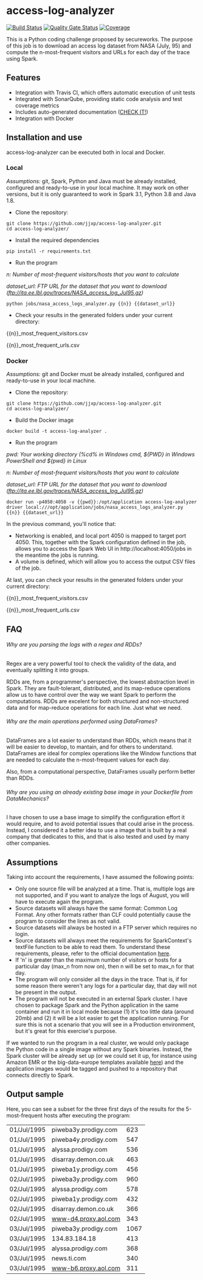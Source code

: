 # access-log-analyzer
[![Build Status](https://app.travis-ci.com/jjxp/access-log-analyzer.svg?token=TkxJzcxKuz9yBNXCfFKU&branch=develop_unit_tests)](https://app.travis-ci.com/jjxp/access-log-analyzer)
[![Quality Gate Status](https://sonarcloud.io/api/project_badges/measure?project=jjxp_access-log-analyzer&metric=alert_status)](https://sonarcloud.io/dashboard?id=jjxp_access-log-analyzer)
[![Coverage](https://sonarcloud.io/api/project_badges/measure?project=jjxp_access-log-analyzer&metric=coverage)](https://sonarcloud.io/dashboard?id=jjxp_access-log-analyzer)

This is a Python coding challenge proposed by secureworks.
The purpose of this job is to download an access log dataset from NASA (July, 95) and compute the n-most-frequent visitors and URLs for each day of the trace using Spark.

## Features
- Integration with Travis CI, which offers automatic execution of unit tests
- Integrated with SonarQube, providing static code analysis and test coverage metrics
- Includes auto-generated documentation ([CHECK IT!]( https://htmlpreview.github.io/?https://github.com/jjxp/access-log-analyzer/blob/main/docs/jobs/nasa_access_logs_analyzer.html))
- Integration with Docker

## Installation and use
access-log-analyzer can be executed both in local and Docker.
### Local
*Assumptions:* git, Spark, Python and Java must be already installed, configured and ready-to-use in your local machine.
It may work on other versions, but it is only guaranteed to work in Spark 3.1, Python 3.8 and Java 1.8.

- Clone the repository:
```
git clone https://github.com/jjxp/access-log-analyzer.git
cd access-log-analyzer/
```

- Install the required dependencies
```
pip install -r requirements.txt
```

- Run the program

_n: Number of most-frequent visitors/hosts that you want to calculate_

_dataset_url: FTP URL for the dataset that you want to download (ftp://ita.ee.lbl.gov/traces/NASA_access_log_Jul95.gz)_
```
python jobs/nasa_access_logs_analyzer.py {{n}} {{dataset_url}}
```

- Check your results in the generated folders under your current directory:

{{n}}\_most\_frequent_visitors.csv

{{n}}\_most\_frequent_urls.csv

### Docker
*Assumptions:* git and Docker must be already installed, configured and ready-to-use in your local machine.

- Clone the repository:
```
git clone https://github.com/jjxp/access-log-analyzer.git
cd access-log-analyzer/
```

- Build the Docker image
```
docker build -t access-log-analyzer .
```

- Run the program

_pwd: Your working directory (%cd% in Windows cmd, ${PWD} in Windows PowerShell and ${pwd} in Linux_

_n: Number of most-frequent visitors/hosts that you want to calculate_

_dataset_url: FTP URL for the dataset that you want to download (ftp://ita.ee.lbl.gov/traces/NASA_access_log_Jul95.gz)_
```
docker run -p4050:4050 -v {{pwd}}:/opt/application access-log-analyzer driver local:///opt/application/jobs/nasa_access_logs_analyzer.py {{n}} {{dataset_url}}
```
In the previous command, you'll notice that:
- Networking is enabled, and local port 4050 is mapped to target port 4050. This, together with the Spark configuration defined in the job, allows you to access the Spark Web UI in http://localhost:4050/jobs in the meantime the jobs is running.
- A volume is defined, which will allow you to access the output CSV files of the job.

At last, you can check your results in the generated folders under your current directory:

{{n}}\_most\_frequent_visitors.csv

{{n}}\_most\_frequent_urls.csv

## FAQ

###### Why are you parsing the logs with a regex and RDDs?
Regex are a very powerful tool to check the validity of the data, and eventually splitting it into groups.

RDDs are, from a programmer's perspective, the lowest abstraction level in Spark. They are fault-tolerant, distributed, and its map-reduce operations allow us to have control over the way we want Spark to perform the computations. RDDs are excelent for both structured and non-structured data and for map-reduce operations for each line. Just what we need.

###### Why are the main operations performed using DataFrames?
DataFrames are a lot easier to understand than RDDs, which means that it will be easier to develop, to mantain, and for others to understand. DataFrames are ideal for complex operations like the Window functions that are needed to calculate the n-most-frequent values for each day.

Also, from a computational perspective, DataFrames usually perform better than RDDs.

###### Why are you using an already existing base image in your Dockerfile from DataMechanics?
I have chosen to use a base image to simplify the configuration effort it would require, and to avoid potential issues that could arise in the process.
Instead, I considered it a better idea to use a image that is built by a real company that dedicates to this, and that is also tested and used by many other companies.

## Assumptions

Taking into account the requirements, I have assumed the following points:

- Only one source file will be analyzed at a time. That is, multiple logs are not supported, and if you want to analyze the logs of August, you will have to execute again the program.
- Source datasets will always have the same format: Common Log Format. Any other formats rather than CLF could potentially cause the program to consider the lines as not valid.
- Source datasets will always be hosted in a FTP server which requires no login.
- Source datasets will always meet the requirements for SparkContext's textFile function to be able to read them. To understand these requirements, please, refer to the official documentation [here](https://spark.apache.org/docs/3.1.1/api/python/reference/api/pyspark.SparkContext.textFile.html).
- If 'n' is greater than the maximum number of visitors or hosts for a particular day (max_n from now on), then n will be set to max_n for that day.
- The program will only consider all the days in the trace. That is, if for some reason there weren't any logs for a particular day, that day will not be present in the output.
- The program will not be executed in an external Spark cluster. I have chosen to package Spark and the Python application in the same container and run it in local mode because (1) it's too little data (around 20mb) and (2) it will be a lot easier to get the application running. For sure this is not a scenario that you will see in a Production environment, but it's great for this exercise's purpose.

If we wanted to run the program in a real cluster, we would only package the Python code in a single image without any Spark binaries. Instead, the Spark cluster will be already set up (or we could set it up, for instance using Amazon EMR or the big-data-europe templates available [here](https://github.com/big-data-europe/docker-spark)) and the application images would be tagged and pushed to a repository that connects directly to Spark.

## Output sample

Here, you can see a subset for the three first days of the results for the 5-most-frequent hosts after executing the program:

|   |                             |      |
|---|-----------------------------|------|
|01/Jul/1995|piweba3y.prodigy.com         |623   |
|01/Jul/1995|piweba4y.prodigy.com         |547   |
|01/Jul/1995|alyssa.prodigy.com           |536   |
|01/Jul/1995|disarray.demon.co.uk         |463   |
|01/Jul/1995|piweba1y.prodigy.com         |456   |
|02/Jul/1995|piweba3y.prodigy.com         |960   |
|02/Jul/1995|alyssa.prodigy.com           |578   |
|02/Jul/1995|piweba1y.prodigy.com         |432   |
|02/Jul/1995|disarray.demon.co.uk         |366   |
|02/Jul/1995|www-d4.proxy.aol.com         |343   |
|03/Jul/1995|piweba3y.prodigy.com         |1067  |
|03/Jul/1995|134.83.184.18                |413   |
|03/Jul/1995|alyssa.prodigy.com           |368   |
|03/Jul/1995|news.ti.com                  |340   |
|03/Jul/1995|www-b6.proxy.aol.com         |311   |

